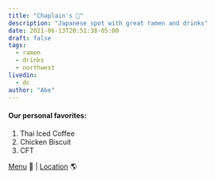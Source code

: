 ```yaml
---
title: "Chaplain's 🍜"
description: "Japanese spot with great ramen and drinks"
date: 2021-06-13T20:51:38-05:00
draft: false
tags:
  - ramen
  - drinks
  - northwest
livedin:
  - dc
author: "Abe"
---
```


#### Our personal favorites:

1. Thai Iced Coffee
2. Chicken Biscuit
3. CFT

[Menu](https://www.betterhalfbar.com/menu) 📖  |  [Location](https://g.page/betterhalfbar?share) 🌎
